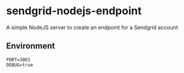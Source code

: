 # sendgrid-nodejs-endpoint
A simple NodeJS server to create an endpoint for a Sendgrid account

## Environment

```
PORT=3001
DEBUG=true
```